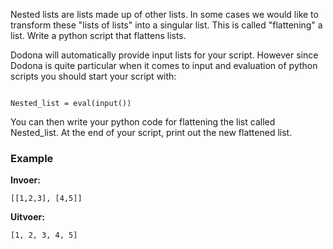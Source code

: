Nested lists are lists made up of other lists. In some cases we would like to transform these "lists of lists" into a singular list. This is called "flattening" a list. Write a python script that flattens lists. 

Dodona will automatically provide input lists for your script. However since Dodona is quite particular when it comes to input and evaluation of python scripts you should start your script with:

<pre><code>
Nested_list = eval(input())
</code></pre>

You can then write your python code for flattening the list called Nested_list. At the end of your script, print out the new flattened list.

### Example

**Invoer:**

    [[1,2,3], [4,5]]

**Uitvoer:**

    [1, 2, 3, 4, 5]



